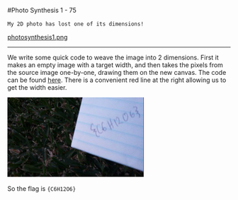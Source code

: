 #Photo Synthesis 1 - 75

	My 2D photo has lost one of its dimensions!

[photosynthesis1.png](photosynthesis1.png)

-------------

We write some quick code to weave the image into 2 dimensions. First it makes an empty image with a target width, and then takes the pixels from the source image one-by-one, drawing them on the new canvas. The code can be found [here](solver1.py). There is a convenient red line at the right allowing us to get the width easier.

![out.png](out.png)

So the flag is `{C6H12O6}`